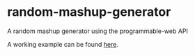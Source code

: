 random-mashup-generator
=======================

A random mashup generator using the programmable-web API

A working example can be found [here](http://dxdstudio.com/labs/random-mashup-generator).